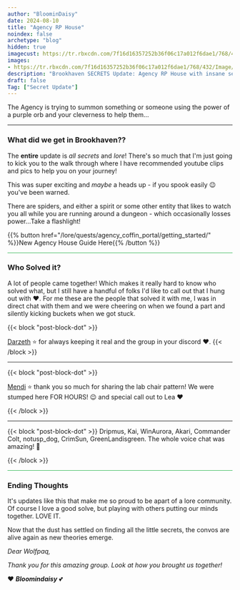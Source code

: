 ```yaml
---
author: "BloominDaisy"
date: 2024-08-10
title: "Agency RP House"
noindex: false
archetype: "blog"
hidden: true
imagecust: https://tr.rbxcdn.com/7f16d16357252b36f06c17a012f6dae1/768/432/Image/Png
images:
- https://tr.rbxcdn.com/7f16d16357252b36f06c17a012f6dae1/768/432/Image/Png
description: "Brookhaven SECRETS Update: Agency RP House with insane secrets to solve!"
draft: false
Tag: ["Secret Update"]
---
```


The Agency is trying to summon something or someone using the power of a purple orb and your cleverness to help them...

---

### What did we get in Brookhaven??

The **entire** update is _all secrets_ and _lore_! There's so much that I'm just going to kick you to the walk through where I have recommended youtube clips and pics to help you on your journey!

This was super exciting and _maybe_ a heads up - if  you spook easily :wink: you've been warned.

There are spiders, and either a spirit or some other entity that likes to watch you all while you are running around a dungeon - which occasionally losses power...Take a flashlight!

{{% button href="/lore/quests/agency_coffin_portal/getting_started/" %}}New Agency House Guide Here{{% /button %}}


<hr style="background-color: #28b44c" size=8 class="post-block">

### Who Solved it?

A lot of people came together! Which makes it really hard to know who solved what, but I still have a handful of folks I'd like to call out that I hung out with :heart:. For me these are the people that solved it with me, I was in direct chat with them and we were cheering on when we found a part and silently kicking buckets when we got stuck. 


{{< block "post-block-dot" >}}

[Darzeth](https://www.youtube.com/@XdarzethX) :star: for always keeping it real and the group in your discord :heart:.
{{< /block >}}

---

{{< block "post-block-dot" >}}

[Mendi](https://www.youtube.com/@Mendire) :star: thank you so much for sharing the lab chair pattern! We were stumped here FOR HOURS! :wink: and special call out to Lea :heart: 

{{< /block >}}

---

{{< block "post-block-dot" >}}
Dripmus, Kai, WinAurora, Akari, Commander Colt, notusp_dog, CrimSun, GreenLandisgreen. 
The whole voice chat was amazing! 🤩

{{< /block >}}

<hr style="background-color: #28b44c" size=8 class="post-block">

### Ending Thoughts

It's updates like this that make me so proud to be apart of a lore community. Of course I love a good solve, but playing with others putting our minds together. LOVE IT.

Now that the dust has settled on finding all the little secrets, the convos are alive again as new theories emerge.

_Dear Wolfpaq,_

_Thank you for this amazing group. Look at how you brought us together!_


:heart: _**Bloomindaisy**_ <span class="nowrap"><span class="emojify">💕</span>
